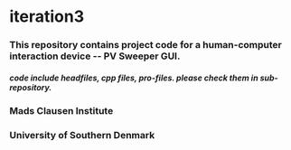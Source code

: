 # iteration3

### This repository contains project code for a human-computer interaction device -- PV Sweeper GUI.

##### code include headfiles, cpp files, pro-files. please check them in sub-repository.

### Mads Clausen Institute
### University of Southern Denmark
